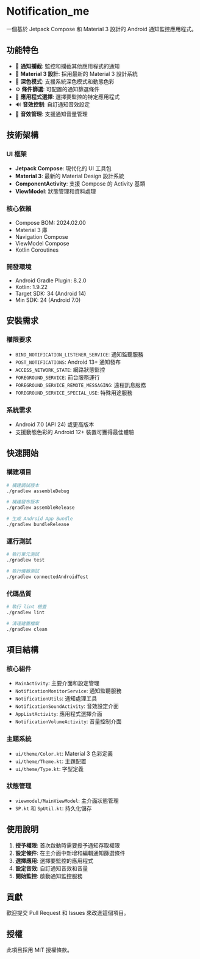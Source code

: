 # Notification_me

一個基於 Jetpack Compose 和 Material 3 設計的 Android 通知監控應用程式。

## 功能特色

- 🔔 **通知攔截**: 監控和攔截其他應用程式的通知
- 🎨 **Material 3 設計**: 採用最新的 Material 3 設計系統
- 🌙 **深色模式**: 支援系統深色模式和動態色彩
- ⚙️ **條件篩選**: 可配置的通知篩選條件
- 📱 **應用程式選擇**: 選擇要監控的特定應用程式
- 🔊 **音效控制**: 自訂通知音效設定
- 🎵 **音效管理**: 支援通知音量管理

## 技術架構

### UI 框架
- **Jetpack Compose**: 現代化的 UI 工具包
- **Material 3**: 最新的 Material Design 設計系統
- **ComponentActivity**: 支援 Compose 的 Activity 基類
- **ViewModel**: 狀態管理和資料處理

### 核心依賴
- Compose BOM: 2024.02.00
- Material 3 庫
- Navigation Compose
- ViewModel Compose
- Kotlin Coroutines

### 開發環境
- Android Gradle Plugin: 8.2.0
- Kotlin: 1.9.22
- Target SDK: 34 (Android 14)
- Min SDK: 24 (Android 7.0)

## 安裝需求

### 權限要求
- `BIND_NOTIFICATION_LISTENER_SERVICE`: 通知監聽服務
- `POST_NOTIFICATIONS`: Android 13+ 通知發布
- `ACCESS_NETWORK_STATE`: 網路狀態監控
- `FOREGROUND_SERVICE`: 前台服務運行
- `FOREGROUND_SERVICE_REMOTE_MESSAGING`: 遠程訊息服務
- `FOREGROUND_SERVICE_SPECIAL_USE`: 特殊用途服務

### 系統需求
- Android 7.0 (API 24) 或更高版本
- 支援動態色彩的 Android 12+ 裝置可獲得最佳體驗

## 快速開始

### 構建項目
```bash
# 構建調試版本
./gradlew assembleDebug

# 構建發布版本
./gradlew assembleRelease

# 生成 Android App Bundle
./gradlew bundleRelease
```

### 運行測試
```bash
# 執行單元測試
./gradlew test

# 執行儀器測試
./gradlew connectedAndroidTest
```

### 代碼品質
```bash
# 執行 lint 檢查
./gradlew lint

# 清理建置檔案
./gradlew clean
```

## 項目結構

### 核心組件
- `MainActivity`: 主要介面和設定管理
- `NotificationMonitorService`: 通知監聽服務
- `NotificationUtils`: 通知處理工具
- `NotificationSoundActivity`: 音效設定介面
- `AppListActivity`: 應用程式選擇介面
- `NotificationVolumeActivity`: 音量控制介面

### 主題系統
- `ui/theme/Color.kt`: Material 3 色彩定義
- `ui/theme/Theme.kt`: 主題配置
- `ui/theme/Type.kt`: 字型定義

### 狀態管理
- `viewmodel/MainViewModel`: 主介面狀態管理
- `SP.kt` 和 `SpUtil.kt`: 持久化儲存

## 使用說明

1. **授予權限**: 首次啟動時需要授予通知存取權限
2. **設定條件**: 在主介面中新增和編輯通知篩選條件
3. **選擇應用**: 選擇要監控的應用程式
4. **設定音效**: 自訂通知音效和音量
5. **開始監控**: 啟動通知監控服務

## 貢獻

歡迎提交 Pull Request 和 Issues 來改進這個項目。

## 授權

此項目採用 MIT 授權條款。
